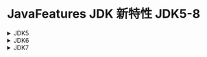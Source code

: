 # JavaFeatures  JDK 新特性 JDK5-8

<details>
  <summary>JDK5</summary>

 1. 自动装箱与拆箱
 2. 静态导入
 3. 反射
</details>

<details>
  <summary>JDK6</summary>
    
</details>


<details>
  <summary>JDK7</summary>
 1. 捕获多个异常 可以使用 | 分割
 2. 泛型实例化类型自动推断
 3. 增加二进制表示
 4. 数字中可添加分隔符
 5. try-with-resources （暂无！）
 6. switch中使用String
</details>
